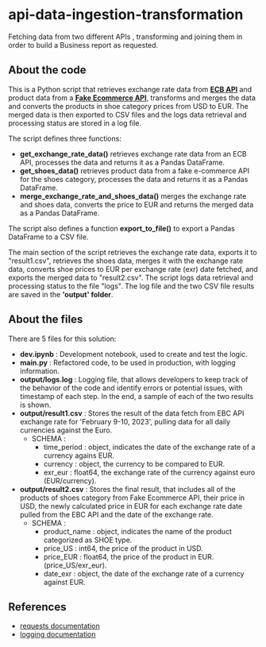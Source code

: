 # api-data-ingestion-transformation
Fetching data from two different APIs , transforming and joining them in order to build a Business report as requested.

## About the code

This is a Python script that retrieves exchange rate data from **[ECB API](https://sdw-wsrest.ecb.europa.eu/help/)** and product data from a **[Fake Ecommerce API](https://fakeapi.platzi.com/en/rest/introduction)**, transforms and merges the data and converts the products in shoe category prices from USD to EUR. The merged data is then exported to CSV files and the logs data retrieval and processing status are stored in a log file.

The script defines three functions:

- **get_exchange_rate_data()** retrieves exchange rate data from an ECB API, processes the data and returns it as a Pandas DataFrame.
- **get_shoes_data()** retrieves product data from a fake e-commerce API for the shoes category, processes the data and returns it as a Pandas DataFrame.
- **merge_exchange_rate_and_shoes_data()** merges the exchange rate and shoes data, converts the price to EUR and returns the merged data as a Pandas DataFrame.

The script also defines a function **export_to_file()** to export a Pandas DataFrame to a CSV file.

The main section of the script retrieves the exchange rate data, exports it to "result1.csv", retrieves the shoes data, merges it with the exchange rate data, converts shoe prices to EUR per exchange rate (exr) date fetched, and exports the merged data to "result2.csv". The script logs data retrieval and processing status to the file "logs". The log file and the two CSV file results are saved in the **'output' folder**.

## About the files
There are 5 files for this solution:

- **dev.ipynb** : Development notebook, used to create and test the logic.
- **main.py** : Refactored code, to be used in production, with logging information.
- **output/logs.log** : Logging file,  that allows developers to keep track of the behavior of the code and identify errors or potential issues, with timestamp of each step. In the end, a sample of each of the two results is shown.
- **output/result1.csv** : Stores the result of the data fetch from EBC API exchange rate for 'February 9-10, 2023', pulling data for all daily currencies against the Euro.
  - SCHEMA :
      -  time_period : object, indicates the date of the exchange rate of a currency agains EUR.
      -  currency : object, the currency to be compared to EUR.
      -  exr_eur : float64, the exchange rate of the currency against euro (EUR/currency).
- **output/result2.csv** :  Stores the final result, that includes all of the products of shoes category from Fake Ecommerce API, their price in USD, the newly calculated price in EUR for each exchange rate date pulled from the EBC API and the date of the exchange rate.
   - SCHEMA :
      -  product_name : object, indicates the name of the product categorized as SHOE type.
      -  price_US : int64, the price of the product in USD.
      -  price_EUR : float64, the price of the product in EUR. (price_US/exr_eur). 
      -  date_exr : object, the date of the exchange rate of a currency against EUR.

## References
- [requests documentation](https://pypi.org/project/requests/)
- [logging documentation](https://docs.python.org/3/library/logging.html)
